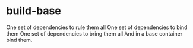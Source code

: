 # build-base

One set of dependencies to rule them all
One set of dependencies to bind them
One set of dependencies to bring them all
And in a base container bind them.
